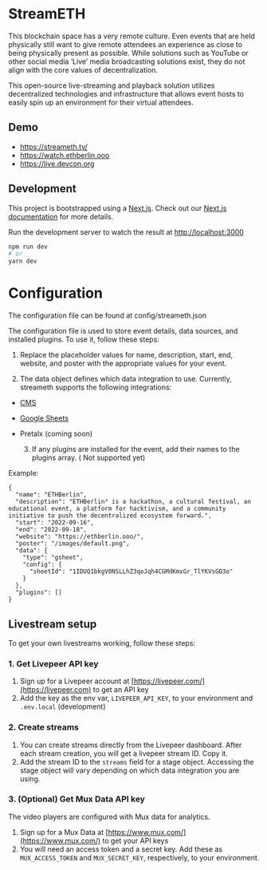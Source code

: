 # StreamETH

This blockchain space has a very remote culture. Even events that are held physically still want to give remote attendees an experience as close to being physically present as possible. While solutions such as YouTube or other social media ‘Live’ media broadcasting solutions exist, they do not align with the core values of decentralization.

This open-source live-streaming and playback solution utilizes decentralized technologies and infrastructure that allows event hosts to easily spin up an environment for their virtual attendees.

## Demo

- https://streameth.tv/
- https://watch.ethberlin.ooo
- https://live.devcon.org

## Development

This project is bootstrapped using a [Next.js](https://nextjs.org/). Check out our [Next.js documentation](https://nextjs.org/docs/) for more details.

Run the development server to watch the result at [http://localhost:3000](http://localhost:3000)

```bash
npm run dev
# or
yarn dev
```

# Configuration
The configuration file can be found at config/streameth.json

The configuration file is used to store event details, data sources, and installed plugins. To use it, follow these steps:

  1. Replace the placeholder values for name, description, start, end, website, and poster with the appropriate values for your event.
    
  2. The data object defines which data integration to use. Currently, streameth supports the following integrations:
  
- [CMS](CMS.md)
- [Google Sheets](SHEETS.md)
- Pretalx (coming soon)
  
  3. If any plugins are installed for the event, add their names to the plugins array. ( Not supported yet)

Example:
```
{
  "name": "ETHBerlin",
  "description": "ETHBerlin³ is a hackathon, a cultural festival, an educational event, a platform for hacktivism, and a community initiative to push the decentralized ecosystem forward.",
  "start": "2022-09-16",
  "end": "2022-09-18",
  "website": "https://ethberlin.ooo/",
  "poster": "/images/default.png",
  "data": {
    "type": "gsheet",
    "config": {
      "sheetId": "1IDUQ1bkgV0NSLLhZ3qoJqh4CGMdKmxGr_TlYKVsGO3o"
    }
  },
  "plugins": []
}
```


## Livestream setup

To get your own livestreams working, follow these steps:

### 1. Get Livepeer API key

1. Sign up for a Livepeer account at [https://livepeer.com/](https://livepeer.com) to get an API key
2. Add the key as the env var, `LIVEPEER_API_KEY`, to your environment and `.env.local` (development)

### 2. Create streams

1. You can create streams directly from the Livepeer dashboard. After each stream creation, you will get a livepeer stream ID. Copy it.
2. Add the stream ID to the `streams` field for a stage object. Accessing the stage object will vary depending on which data integration you are using. 

### 3. (Optional) Get Mux Data API key

The video players are configured with Mux data for analytics.

1. Sign up for a Mux Data at [https://www.mux.com/](https://www.mux.com/) to get your API keys
2. You will need an access token and a secret key. Add these as `MUX_ACCESS_TOKEN` and `MUX_SECRET_KEY`, respectively, to your environment.
